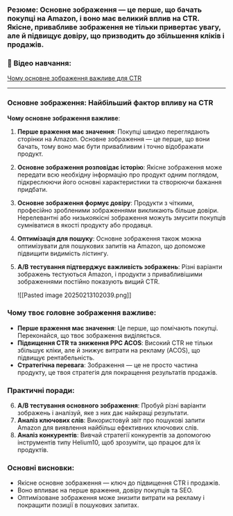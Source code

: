 ### **Резюме**: Основне зображення — це перше, що бачать покупці на Amazon, і воно має великий вплив на CTR. Якісне, привабливе зображення не тільки привертає увагу, але й підвищує довіру, що призводить до збільшення кліків і продажів.

### **🎥 Відео навчання**:

[Чому основне зображення важливе для CTR](https://www.youtube.com/watch?v=I0EaBfH7kZg&embeds_referring_euri=https%3A%2F%2Fmag-school.com%2F&source_ve_path=MjM4NTE)

---
### **Основне зображення: Найбільший фактор впливу на CTR**

**Чому основне зображення важливе**:

1. **Перше враження має значення**: Покупці швидко переглядають сторінки на Amazon. Основне зображення — це перше, що вони бачать, тому воно має бути привабливим і точно відображати продукт.
    
2. **Основне зображення розповідає історію**: Якісне зображення може передати всю необхідну інформацію про продукт одним поглядом, підкреслюючи його основні характеристики та створюючи бажання придбати.
    
3. **Основне зображення формує довіру**: Продукти з чіткими, професійно зробленими зображеннями викликають більше довіри. Нерелевантні або низькоякісні зображення можуть змусити покупців сумніватися в якості продукту або продавця.
    
4. **Оптимізація для пошуку**: Основне зображення також можна оптимізувати для пошукових запитів на Amazon, що допоможе підвищити видимість лістингу.
    
5. **A/B тестування підтверджує важливість зображень**: Різні варіанти зображень тестуються Amazon, і продукти з привабливішими зображеннями постійно показують вищий CTR.

	![[Pasted image 20250213102039.png]]

### **Чому твоє головне зображення важливе:**

- **Перше враження має значення**: Це перше, що помічають покупці. Переконайся, що твоє зображення виділяється.
- **Підвищення CTR та зниження PPC ACOS**: Високий CTR не тільки збільшує кліки, але й знижує витрати на рекламу (ACOS), що підвищує рентабельність.
- **Стратегічна перевага**: Зображення — це не просто частина продукту, це твоя стратегія для покращення результатів продажів.

### **Практичні поради**:

6. **A/B тестування основного зображення**: Пробуй різні варіанти зображень і аналізуй, яке з них дає найкращі результати.
7. **Аналіз ключових слів**: Використовуй звіт про пошукові запити Amazon для виявлення найбільш ефективних ключових слів.
8. **Аналіз конкурентів**: Вивчай стратегії конкурентів за допомогою інструментів типу Helium10, щоб зрозуміти, що працює для їх продуктів.

### **Основні висновки**:

- Якісне основне зображення — ключ до підвищення CTR і продажів.
- Воно впливає на перше враження, довіру покупців та SEO.
- Оптимізоване зображення може знизити витрати на рекламу і покращити позиції в пошукових запитах.
